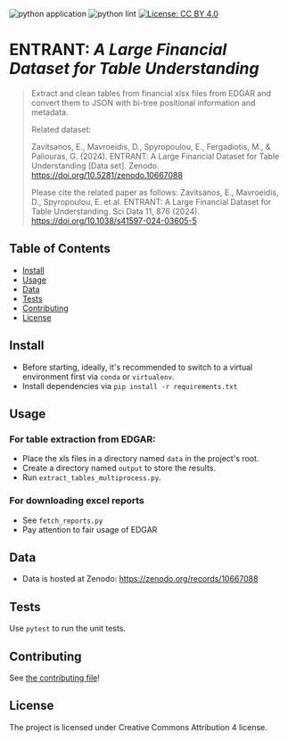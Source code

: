 ![python application](https://github.com/izavits/entrant/actions/workflows/python-app.yml/badge.svg)
![python lint](https://github.com/izavits/entrant/actions/workflows/python-lint.yml/badge.svg)
[![License: CC BY 4.0](https://img.shields.io/badge/License-CC_BY_4.0-lightgrey.svg)](https://creativecommons.org/licenses/by/4.0/)


# ENTRANT: *A Large Financial Dataset for Table Understanding*

> Extract and clean tables from financial xlsx files from EDGAR and convert them to JSON with
> bi-tree positional information and metadata.
> 
> Related dataset:
> 
> Zavitsanos, E., Mavroeidis, D., Spyropoulou, E., Fergadiotis, M., & Paliouras, G. (2024). ENTRANT: A Large Financial Dataset for Table Understanding [Data set]. Zenodo. https://doi.org/10.5281/zenodo.10667088
>
> Please cite the related paper as follows:
> Zavitsanos, E., Mavroeidis, D., Spyropoulou, E. et al. ENTRANT: A Large Financial Dataset for Table Understanding. Sci Data 11, 876 (2024). https://doi.org/10.1038/s41597-024-03605-5

## Table of Contents
- [Install](#install)
- [Usage](#usage)
- [Data](#data)
- [Tests](#tests)
- [Contributing](#contributing)
- [License](#license)

## Install
- Before starting, ideally, it's recommended to switch to a virtual environment first via `conda` or `virtualenv`.
- Install dependencies via `pip install -r requirements.txt`

## Usage
### For table extraction from EDGAR:
- Place the xls files in a directory named `data` in the project's root.
- Create a directory named `output` to store the results.
- Run `extract_tables_multiprocess.py`.

### For downloading excel reports
- See `fetch_reports.py`
- Pay attention to fair usage of EDGAR

## Data
- Data is hosted at Zenodo: https://zenodo.org/records/10667088

## Tests
Use `pytest` to run the unit tests.

## Contributing

See [the contributing file](CONTRIBUTING.md)!

## License
The project is licensed under Creative Commons Attribution 4 license.
